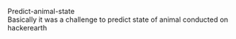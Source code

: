 Predict-animal-state <br>
Basically it was a challenge to predict state of animal conducted on hackerearth
